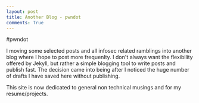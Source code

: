 ```yaml
---
layout: post
title: Another Blog - pwndot
comments: True
---
```


#pwndot

I moving some selected posts and all infosec related ramblings into another blog where I hope to post more frequenlty. I don't always want the flexibility offered by Jekyll, but rather a simple blogging tool to write posts and publish fast. The decision came into being after I noticed the huge number of drafts I have saved here without publishing. 

This site is now dedicated to general non technical musings and for my resume/projects. 

